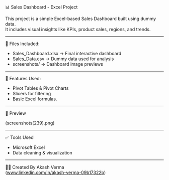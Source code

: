 📊 Sales Dashboard - Excel Project

This project is a simple Excel-based Sales Dashboard built using dummy data.  
It includes visual insights like KPIs, product sales, regions, and trends.

---

📁 Files Included:
- Sales_Dashboard.xlsx → Final interactive dashboard
- Sales_Data.csv → Dummy data used for analysis
- screenshots/ → Dashboard image previews

---
🔧 Features Used:
- Pivot Tables & Pivot Charts
- Slicers for filtering
- Basic Excel formulas. 

---

📸 Preview

(screenshots(239).png)

---

✅ Tools Used
- Microsoft Excel
- Data cleaning & visualization

---

🙋‍♂️ Created By
Akash Verma  
(www.linkedin.com/in/akash-verma-09b17322b)